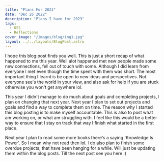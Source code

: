 ```yaml
---
title: "Plans For 2023"
date: "Dec 26 2022"
description: "Plans I have for 2023"
tags:
  - OSS
  - Reflections
cover_image: "/images/blog/img1.jpg"
layout: ../../layouts/BlogPost.astro
---
```


I hope this blog post finds you well. This is just a short recap of what happened
to me this year. Well alot happened met new people made some new connections, fell
out of touch with some. Although I did learn from everyone I met even though the
time spent with them was short. The most important thing I learnt is be open to new
ideas and perspectives. Not everyone see's the world in your view, and also ask for
help if you are stuck otherwise you won't get anywhere lol.

This year I didn't manage to do much about goals and completing projects, I plan on
changing that next year. Next year I plan to set out projects and goals and find a
way to complete them on time. The reason why I started this blog posting is to make myself accountable. This is also to post what am working on, or what am struggling with.
I feel like this would be a better way to ensure that I stay on track that way I finish what started in the first place.

Next year I plan to read some more books there's a saying 'Knowledge Is Power'. So I
mean why not read then lol. I do also plan to finish some overdue projects, that have
been hanging for a while. Will just be updating them within the blog posts.
Till the next post see you here :)
